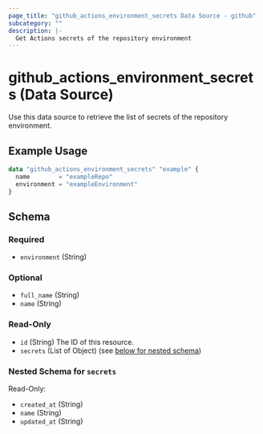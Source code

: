 ```yaml
---
page_title: "github_actions_environment_secrets Data Source - github"
subcategory: ""
description: |-
  Get Actions secrets of the repository environment
---
```


# github_actions_environment_secrets (Data Source)

Use this data source to retrieve the list of secrets of the repository environment.

## Example Usage

```terraform
data "github_actions_environment_secrets" "example" {
  name        = "exampleRepo"
  environment = "exampleEnvironment"
}
```

<!-- schema generated by tfplugindocs -->
## Schema

### Required

- `environment` (String)

### Optional

- `full_name` (String)
- `name` (String)

### Read-Only

- `id` (String) The ID of this resource.
- `secrets` (List of Object) (see [below for nested schema](#nestedatt--secrets))

<a id="nestedatt--secrets"></a>
### Nested Schema for `secrets`

Read-Only:

- `created_at` (String)
- `name` (String)
- `updated_at` (String)
